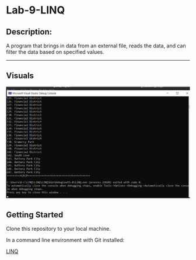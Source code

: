 # Lab-9-LINQ

## Description:

 A program that brings in data from an external file, reads the data, and can filter the data based on specified values.

 ---

 ## Visuals

 ![](./LINQ.png)

 ## Getting Started
Clone this repository to your local machine.

In a command line environment with Git installed:

[LINQ](https://github.com/yahia199/Lab-9-LINQ)

